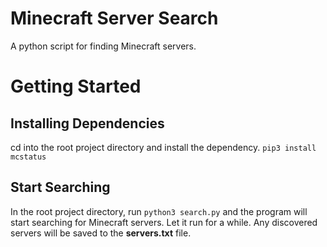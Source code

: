 # Minecraft Server Search
A python script for finding Minecraft servers.

# Getting Started 
## Installing Dependencies
cd into the root project directory and install the dependency.
`pip3 install mcstatus`

## Start Searching
In the root project directory, run `python3 search.py` and the program will start searching for Minecraft servers. Let it run for a while. Any discovered servers will be saved to the **servers.txt** file.




